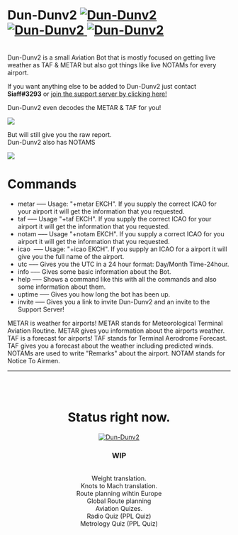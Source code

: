 <h1> Dun-Dunv2 <a href="https://discordbots.org/bot/436406106013827072" >
  <img src="https://discordbots.org/api/widget/status/436406106013827072.svg" alt="Dun-Dunv2" />
</a>
<a href="https://discordbots.org/bot/436406106013827072" >
  <img src="https://discordbots.org/api/widget/servers/436406106013827072.svg?noavatar=true" alt="Dun-Dunv2" />
</a>
<a href="https://discordbots.org/bot/436406106013827072" >
  <img src="https://discordbots.org/api/widget/upvotes/436406106013827072.svg?noavatar=true" alt="Dun-Dunv2" />
</a>
</h1>


<br>Dun-Dunv2 is a small Aviation Bot that is mostly focused on getting live weather as TAF & METAR but also got things like live NOTAMs for every airport.

If you want anything else to be added to Dun-Dunv2 just contact <b>Siaff#3293</b> or 
<a href='https://discord.gg/wf64e98'>join the support server by clicking here!</a>

Dun-Dunv2 even decodes the METAR & TAF for you!





<img src='https://i.imgur.com/4oUwFpt.png'></img>





But will still give you the raw report.<br>
Dun-Dunv2 also has NOTAMS









<img src='https://i.imgur.com/9Y6PRfE.png'></img>

# Commands
+ metar   ––– Usage: "+metar EKCH". If you supply the correct ICAO for your airport it will get the information that you requested.
+ taf     ––– Usage "+taf EKCH". If you supply the correct ICAO for your airport it will get the information that you requested.
+ notam   ––– Usage "+notam EKCH". If you supply a correct ICAO for you airport it will get the information that you requested.
+ icao    ––– Usage: "+icao EKCH". If you supply an ICAO for a airport it will give you the full name of the airport.
+ utc     ––– Gives you the UTC in a 24 hour format: Day/Month Time-24hour.
+ info    ––– Gives some basic information about the Bot.
+ help    ––– Shows a command like this with all the commands and also some information about them.
+ uptime  ––– Gives you how long the bot has been up.
+ invite  ––– Gives you a link to invite Dun-Dunv2 and an invite to the Support Server!


METAR is weather for airports! METAR stands for Meteorological Terminal Aviation Routine. METAR gives you information about the airports weather.
TAF is a forecast for airports! TAF stands for Terminal Aerodrome Forecast. TAF gives you a forecast about the weather including predicted winds.
NOTAMs are used to write "Remarks" about the airport. NOTAM stands for Notice To Airmen. 
<hr><br><br><center><h1>Status right now.</h1>
<a href="https://discordbots.org/bot/436406106013827072" >
  <img src="https://discordbots.org/api/widget/436406106013827072.svg" alt="Dun-Dunv2" />
</a>
<h3> WIP </h3>
  <br>Weight translation.
  <br>Knots to Mach translation.
  <br>Route planning wihtin Europe
  <br>Global Route planning
  <br>Aviation Quizes.
  <br>Radio Quiz (PPL Quiz)
  <br>Metrology Quiz (PPL Quiz)
</center>